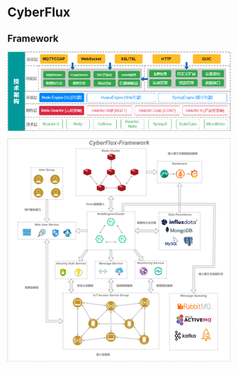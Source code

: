 # CyberFlux

## **Framework**

![framework](Image/design/Framework-Hierarchy.png)

![framework](Image/design/Framework-Diagram.png)

